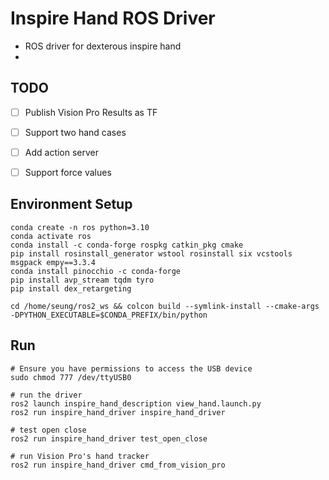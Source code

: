 # Inspire Hand ROS Driver

- ROS driver for dexterous inspire hand
- 

## TODO

- [ ] Publish Vision Pro Results as TF
- [ ] Support two hand cases
- [ ] Add action server
- [ ] Support force values


## Environment Setup

```
conda create -n ros python=3.10
conda activate ros
conda install -c conda-forge rospkg catkin_pkg cmake
pip install rosinstall_generator wstool rosinstall six vcstools msgpack empy==3.3.4
conda install pinocchio -c conda-forge
pip install avp_stream tqdm tyro
pip install dex_retargeting

cd /home/seung/ros2_ws && colcon build --symlink-install --cmake-args -DPYTHON_EXECUTABLE=$CONDA_PREFIX/bin/python
```

## Run

```
# Ensure you have permissions to access the USB device
sudo chmod 777 /dev/ttyUSB0

# run the driver
ros2 launch inspire_hand_description view_hand.launch.py
ros2 run inspire_hand_driver inspire_hand_driver

# test open close
ros2 run inspire_hand_driver test_open_close 

# run Vision Pro's hand tracker
ros2 run inspire_hand_driver cmd_from_vision_pro 
```